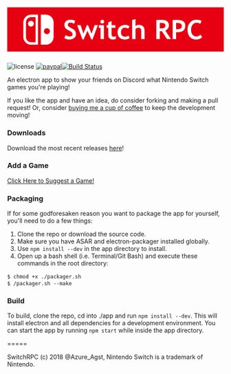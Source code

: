 ![Banner](./img/banner.png)
=====

![license](https://img.shields.io/badge/License-GNU-brightgreen.svg) [![paypal](https://img.shields.io/badge/Donate-paypal.me-blue.svg)](https://paypal.me/AzureAugust)[![Build Status](https://travis-ci.com/Azure-Agst/switchrpc.svg?branch=master)](https://travis-ci.com/Azure-Agst/switchrpc)

An electron app to show your friends on Discord what Nintendo Switch games you're playing!

If you like the app and have an idea, do consider forking and making a pull request! Or, consider [buying me a cup of coffee](https://paypal.me/AzureAugust) to keep the development moving!

### Downloads

Download the most recent releases [here](https://github.com/Azure-Agst/switchrpc/releases)!

### Add a Game

[Click Here to Suggest a Game!](https://github.com/Azure-Agst/switchrpc/issues/new?template=suggestion.md)

### Packaging

If for some godforesaken reason you want to package the app for yourself, you'll need to do a few things:

1. Clone the repo or download the source code.
2. Make sure you have ASAR and electron-packager installed globally.
3. Use `npm install --dev` in the app directory to install.
4. Open up a bash shell (i.e. Terminal/Git Bash) and execute these commands in the root directory:

```
$ chmod +x ./packager.sh
$ /packager.sh --make
```

### Build

To build, clone the repo, cd into ./app and run `npm install --dev`. This will install electron and all dependencies for a development environment. You can start the app by running `npm start` while inside the app directory.

=====

SwitchRPC (c) 2018 @Azure_Agst, Nintendo Switch is a trademark of Nintendo.
